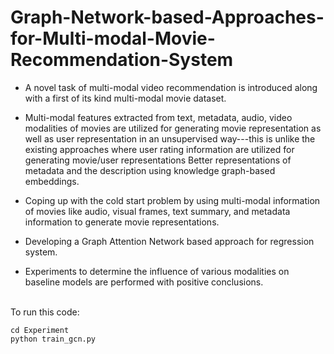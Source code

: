 # Graph-Network-based-Approaches-for-Multi-modal-Movie-Recommendation-System
 
* A novel task of multi-modal video recommendation is introduced along with a first of its kind multi-modal movie dataset.

* Multi-modal features extracted from text, metadata, audio, video modalities of movies are utilized  for generating movie representation as well as user representation in an unsupervised way---this is unlike the existing approaches where user rating information are utilized for generating movie/user representations
Better representations of metadata and the description using knowledge graph-based embeddings.

* Coping up with the cold start problem by using multi-modal information of movies like audio, visual frames, text summary, and metadata information to generate movie representations.
* Developing a Graph Attention Network based approach for regression system.

* Experiments to determine the influence of various modalities on baseline models are performed with positive conclusions.

<br/>
To run this code:
<bt/>

`cd Experiment`
<br/>
`python train_gcn.py`

